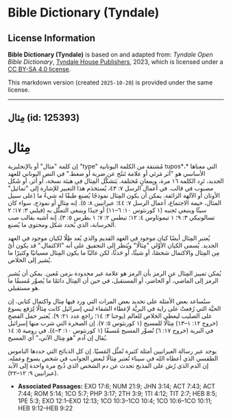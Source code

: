 # Bible Dictionary (Tyndale)

## License Information

**Bible Dictionary (Tyndale)** is based on and adapted from: _Tyndale Open Bible Dictionary_, [Tyndale House Publishers](https://tyndaleopenresources.com/), 2023, which is licensed under a [CC BY-SA 4.0 license](https://creativecommons.org/licenses/by-sa/4.0/legalcode.en).

This markdown version (created `2025-10-20`) is provided under the same license.



--------------------------------

## مِثال (id: 125393)

مِثال
=====

إن كلمة "مثال" أو بالإنجليزية "type" مُشتقة من الكلمة اليونانية tupos*،* التي معناها الأساسي هو "أثر مَرئي أو علامة تَنتُج عن ضربة أو ضغط." في النص اليوناني للعهد الجديد، تَرِد الكلمة ١٦ مرة، وبِمعانٍ مُختلفة. يَتشكَّل المِثال في هيئة نسخة، أو أثر، أو شَكل مصبوب في قالب. في أعمال الرسل ٧: ٤٣، يُستخدَم هذا التعبير للإشارة إلى "تماثيل" الأوثان أو الآلهة الزائفة. يمكن أن يكون المِثال نموذجًا يُصنع طبقًا له شيءٌ ما (على سبيل المثال، خيمة الاجتماع، أعمال الرسل ٧: ٤٤؛ عبرانيين ٨: ٥). إنه مِثال أو نموذج، سواء كان سيئًا وينبغي تَجنبه (١ كورنثوس ١٠: ٦–١١) أو جيدًا وينبغي التمثُّل به (فيلبي ٣: ١٧؛ ٢ تسالونيكي ٣: ٩؛ ١ تيموثاوس ٤: ١٢؛ تيطس ٢: ٧؛ ١ بطرس ٥: ٣). إنه أشبه بقالب صب الخرسانة، الذي يُحدد شكل ومحتوى ما يُصنع.

يُعتبر المِثال أيضًا كيان موجود في العهد القديم والذي يُعد ظِلًا لكيان موجود في العهد الجديد. يُسمى الكيان الأوَّلي "مِثالًا" ويُنظر إلى التحقيق على أنه "الاكتمال." قد يكون أيٌ مِن المِثال والاكتمال شخصًا، أو شيئًا، أو حَدثًا، لكن غالبًا ما يكون المِثال مسيانيًا وكثيرًا ما يُشير إلى الخلاص.

يُمكن تمييز المِثال عن الرمز بأن الرمز هو علامة غير محدودة بزمن مُعين. يمكن أن يُشير الرمز إلى الماضي، أو الحاضر، أو المستقبل، في حين أن المِثال دائمًا ما يُصوِّر مُسبقًا ما هو مستقبلي.

ستُساعد بعض الأمثلة على تحديد بعض المرات التي ورد فيها مِثال واكتمال كتابي. إن الحيَّة التي رُفعتْ على راية في البريَّة لإعطاء الشفاء لبني إسرائيل كانت مِثالًا لِرَفع يسوع على الصليب ليعطي الخلاص للعالم (يوحنا ٣: ١٤؛ راجع عدد ٢١: ٩). يُعتبر حمل الفصح (خروج ١٢: ١–١٣) مِثالًا للمسيح (١ كورنثوس ٥: ٧). إن الصخرة التي شرب منها إسرائيل في البرية (خروج ١٧: ٦) تُصوِّر المسيح مُسبقًا (١ كورنثوس ١٠: ٣–٤). في رومية ٥: ١٤ يُقال إن آدم "هو مِثال الآتي،" أي المسيح.

يوجد عبر رسالة العبرانيين أمثلة كثيرة تُمثِّل المَسيّا. إن كل الذبائح التي حددها الناموس الطقسي الذي أعطاه الله في سيناء تُعتبر مِثالًا لبعض الجوانب في شخص يسوع وعمله. إن الدم الذي رُش على المذبح تحدث عن دم الشخص الذي ذُبح مرة واحدة إلى الأبد (عبرانيين ٩: ١٢–٢٢).

* **Associated Passages:** EXO 17:6; NUM 21:9; JHN 3:14; ACT 7:43; ACT 7:44; ROM 5:14; 1CO 5:7; PHP 3:17; 2TH 3:9; 1TI 4:12; TIT 2:7; HEB 8:5; 1PE 5:3; EXO 12:1–EXO 12:13; 1CO 10:3–1CO 10:4; 1CO 10:6–1CO 10:11; HEB 9:12–HEB 9:22

